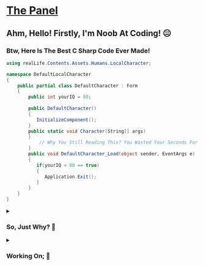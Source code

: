 # [The Panel](https://github.com/SaturnTR/Panel)
<h2>Ahm, Hello! Firstly, I'm Noob At Coding! 😐</h2>


<h3>Btw, Here Is The Best C Sharp Code Ever Made!</h3>

```csharp
using realLife.Contents.Assets.Humans.LocalCharacter;

namespace DefaultLocalCharacter
{
    public partial class DefaultCharacter : Form
    {
        public int yourIQ = 80;
        
        public DefaultCharacter()
        {
           InitializeComponent();
        }
        public static void Character(String[] args)
        }
            // Why You Still Reading This? You Wasted Your Seconds For Only 1 Line Of Text Right Now, Sir!
        }        
        public void DefaultCharacter_Load(object sender, EventArgs e)
        {
           if(yourIQ < 80 == true)
           {
              Application.Exit();
           }
        }
    }
}
```
<details>
    <summary><h3>So, Just Why? 💫</h3></summary> 
    <b>You Can Easily Leave From This Fully Of Bullshit Real Life Server Without Getting More Stress Damage!</b>
</details>
<details>
    <summary><h3>Working On; 💫</h3></summary>
    <ul>
        <li><b>Protection From Kick By God On The Way To Heaven</b></li>
    </ul>
</details>
